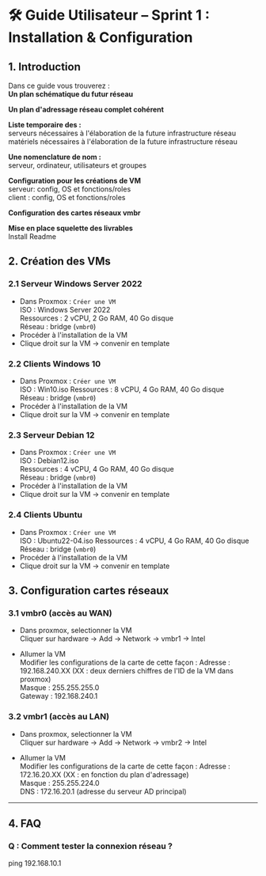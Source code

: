 # 🛠️ Guide Utilisateur – Sprint 1 : Installation & Configuration

## 1. Introduction

Dans ce guide vous trouverez :   
**Un plan schématique du futur réseau**  

**Un plan d'adressage réseau complet cohérent**  

**Liste temporaire des :**  
serveurs nécessaires à l'élaboration de la future infrastructure réseau  
matériels nécessaires à l'élaboration de la future infrastructure réseau  

**Une nomenclature de nom :**  
serveur, ordinateur, utilisateurs et groupes  

**Configuration pour les créations de VM**  
serveur: config, OS et fonctions/roles  
client : config, OS et fonctions/roles  

**Configuration des cartes réseaux vmbr**  

**Mise en place squelette des livrables**  
Install
Readme

## 2. Création des VMs  

### 2.1 Serveur Windows Server 2022  

- Dans Proxmox : `Créer une VM`  
ISO : Windows Server 2022  
Ressources : 2 vCPU, 2 Go RAM, 40 Go disque  
Réseau : bridge (`vmbr0`)  
- Procéder à l'installation de la VM  
- Clique droit sur la VM -> convenir en template   

### 2.2 Clients Windows 10  

- Dans Proxmox : `Créer une VM`  
ISO : Win10.iso
Ressources : 8 vCPU, 4 Go RAM, 40 Go disque  
Réseau : bridge (`vmbr0`)  
- Procéder à l'installation de la VM  
- Clique droit sur la VM -> convenir en template

### 2.3 Serveur Debian 12  

- Dans Proxmox : `Créer une VM`  
ISO : Debian12.iso  
Ressources : 4 vCPU, 4 Go RAM, 40 Go disque  
Réseau : bridge (`vmbr0`)  
- Procéder à l'installation de la VM  
- Clique droit sur la VM -> convenir en template   

### 2.4 Clients Ubuntu  

- Dans Proxmox : `Créer une VM`  
ISO : Ubuntu22-04.iso
Ressources : 4 vCPU, 4 Go RAM, 40 Go disque  
Réseau : bridge (`vmbr0`)  
- Procéder à l'installation de la VM  
- Clique droit sur la VM -> convenir en template   

  
## 3. Configuration cartes réseaux  

### 3.1 vmbr0 (accès au WAN)  

- Dans proxmox, selectionner la VM  
Cliquer sur hardware -> Add -> Network -> vmbr1 -> Intel  

- Allumer la VM  
Modifier les configurations de la carte de cette façon :
Adresse : 192.168.240.XX (XX : deux derniers chiffres de l'ID de la VM dans proxmox)  
Masque : 255.255.255.0  
Gateway : 192.168.240.1

### 3.2 vmbr1 (accès au LAN)  

- Dans proxmox, selectionner la VM  
Cliquer sur hardware -> Add -> Network -> vmbr2 -> Intel  

- Allumer la VM  
Modifier les configurations de la carte de cette façon :
Adresse : 172.16.20.XX (XX : en fonction du plan d'adressage)  
Masque : 255.255.224.0  
DNS : 172.16.20.1 (adresse du serveur AD principal)  

---

## 4. FAQ

### Q : Comment tester la connexion réseau ?

ping 192.168.10.1
